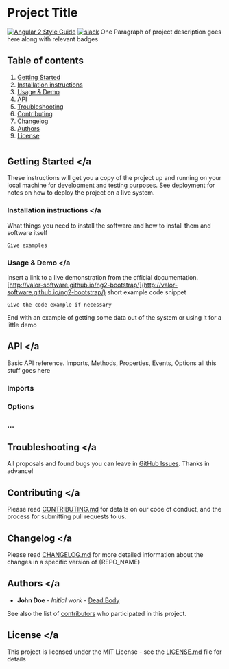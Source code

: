 # Project Title
[![Angular 2 Style Guide](https://mgechev.github.io/angular2-style-guide/images/badge.svg)](https://angular.io/styleguide)
[![slack](https://img.shields.io/badge/join-slack-brightgreen.svg)](https://www.hamsterpad.com/chat/ng2)
One Paragraph of project description goes here along with relevant badges

## Table of contents 
1. [Getting Started](#gs)
2. [Installation instructions](#instructions)
3. [Usage & Demo](#usage)
4. [API](#api)
5. [Troubleshooting](#trobule)
6. [Contributing](#contribution)
7. [Changelog](#changelog)
8. [Authors](#authors)
9. [License](#license)

#
## Getting Started <a name="gs"></a

These instructions will get you a copy of the project up and running on your local machine for development and testing purposes. See deployment for notes on how to deploy the project on a live system.

### Installation instructions <a name="instructions"></a

What things you need to install the software and how to install them and software itself

```
Give examples
```

### Usage & Demo <a name="usage"></a
Insert a link to a live demonstration from the official documentation.
[http://valor-software.github.io/ng2-bootstrap/](http://valor-software.github.io/ng2-bootstrap/)
short example code snippet
```
Give the code example if necessary
```
End with an example of getting some data out of the system or using it for a little demo

## API <a name="API"></a
Basic API reference. Imports, Methods, Properties, Events, Options all this stuff goes here
### Imports
### Options
### ...

## Troubleshooting <a name="trouble"></a
All proposals and found bugs you can leave in [GitHub Issues](https://github.com/valor-software/{REPO_NAME}/issues). Thanks in advance!

## Contributing <a name="contribution"></a

Please read [CONTRIBUTING.md](CONTRIBUTING.md) for details on our code of conduct, and the process for submitting pull requests to us.

## Changelog  <a name="changelog"></a
Please read [CHANGELOG.md](CHANGELOG.md) for more detailed information about the changes in a specific version of {REPO_NAME}

## Authors <a name="authors"></a

* **John Doe** - *Initial work* - [Dead Body](https://github.com/{INIT__REPO_NAME})

See also the list of [contributors](https://github.com/your/project/contributors) who participated in this project.

## License <a name="license"></a

This project is licensed under the MIT License - see the [LICENSE.md](LICENSE.md) file for details


